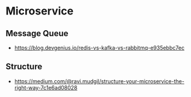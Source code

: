 # Microservice

## Message Queue

* <https://blog.devgenius.io/redis-vs-kafka-vs-rabbitmq-e935ebbc7ec>

## Structure

* <https://medium.com/@ravi.mudgil/structure-your-microservice-the-right-way-7c1e6ad08028>
